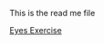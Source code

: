 This is the read me file

<a href="https://janecapants.github.io/eyes-exercise"> Eyes Exercise </a>

<link href="./webpage.css" rel="stylesheet" />
